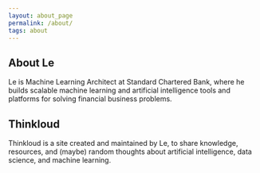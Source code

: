```yaml
---
layout: about_page
permalink: /about/
tags: about
---
```


<h2>About Le</h2>

<p>Le is Machine Learning Architect at Standard Chartered Bank, where he builds scalable machine learning and artificial intelligence
tools and platforms for solving financial business problems.</p> 

<h2>Thinkloud</h2>

<p>Thinkloud is a site created and maintained by Le, to share knowledge, resources, and (maybe) random thoughts about artificial intelligence, data science, and machine learning. </p>
